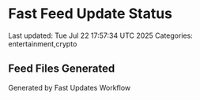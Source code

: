 # Fast Feed Update Status
Last updated: Tue Jul 22 17:57:34 UTC 2025
Categories: entertainment,crypto

## Feed Files Generated

Generated by Fast Updates Workflow
